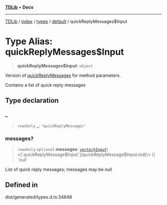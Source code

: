 [**TDLib**](../../../../../../README.md) • **Docs**

***

[TDLib](../../../../../../modules.md) / [index](../../../../../README.md) / [types](../../../README.md) / [default](../README.md) / quickReplyMessages$Input

# Type Alias: quickReplyMessages$Input

> **quickReplyMessages$Input**: `object`

Version of [quickReplyMessages](quickReplyMessages.md) for method parameters.

Contains a list of quick reply messages

## Type declaration

### \_

> `readonly` **\_**: `"quickReplyMessages"`

### messages?

> `readonly` `optional` **messages**: [`vector$Input`](vector$Input.md)\<[`quickReplyMessage$Input`](quickReplyMessage$Input.md)\> \| `null`

List of quick reply messages; messages may be null

## Defined in

dist/generated/types.d.ts:34848
